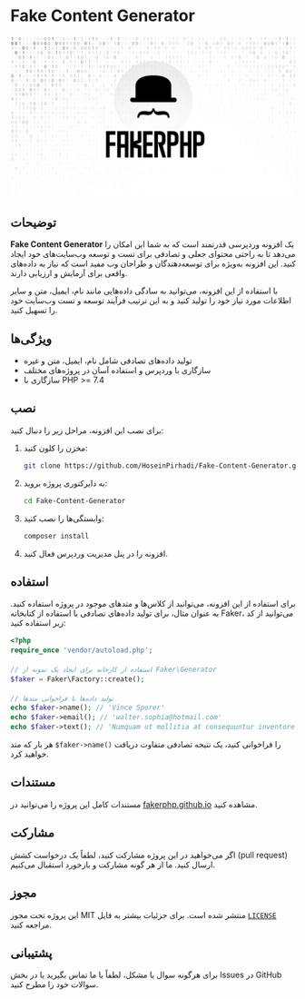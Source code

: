 # Fake Content Generator

<p style="text-align: center"><img src="https://github.com/FakerPHP/Artwork/raw/main/src/socialcard.png" alt="Social card of FakerPHP"></p>

## توضیحات
**Fake Content Generator** یک افزونه وردپرسی قدرتمند است که به شما این امکان را می‌دهد تا به راحتی محتوای جعلی و تصادفی برای تست و توسعه وب‌سایت‌های خود ایجاد کنید. این افزونه به‌ویژه برای توسعه‌دهندگان و طراحان وب مفید است که نیاز به داده‌های واقعی برای آزمایش و ارزیابی دارند.

با استفاده از این افزونه، می‌توانید به سادگی داده‌هایی مانند نام، ایمیل، متن و سایر اطلاعات مورد نیاز خود را تولید کنید و به این ترتیب فرآیند توسعه و تست وب‌سایت خود را تسهیل کنید.

## ویژگی‌ها
- تولید داده‌های تصادفی شامل نام، ایمیل، متن و غیره
- سازگاری با وردپرس و استفاده آسان در پروژه‌های مختلف
- سازگاری با PHP >= 7.4

## نصب
برای نصب این افزونه، مراحل زیر را دنبال کنید:

1. مخزن را کلون کنید:
   ```bash
   git clone https://github.com/HoseinPirhadi/Fake-Content-Generator.git
   ```

2. به دایرکتوری پروژه بروید:
   ```bash
   cd Fake-Content-Generator
   ```

3. وابستگی‌ها را نصب کنید:
   ```bash
   composer install
   ```

4. افزونه را در پنل مدیریت وردپرس فعال کنید.

## استفاده
برای استفاده از این افزونه، می‌توانید از کلاس‌ها و متدهای موجود در پروژه استفاده کنید. به عنوان مثال، برای تولید داده‌های تصادفی با استفاده از کتابخانه Faker، می‌توانید از کد زیر استفاده کنید:

```php
<?php
require_once 'vendor/autoload.php';

// استفاده از کارخانه برای ایجاد یک نمونه از Faker\Generator
$faker = Faker\Factory::create();

// تولید داده‌ها با فراخوانی متدها
echo $faker->name(); // 'Vince Sporer'
echo $faker->email(); // 'walter.sophia@hotmail.com'
echo $faker->text(); // 'Numquam ut mollitia at consequuntur inventore dolorem.'
```

هر بار که متد `$faker->name()` را فراخوانی کنید، یک نتیجه تصادفی متفاوت دریافت خواهید کرد.

## مستندات
مستندات کامل این پروژه را می‌توانید در [fakerphp.github.io](https://fakerphp.github.io) مشاهده کنید.

## مشارکت
اگر می‌خواهید در این پروژه مشارکت کنید، لطفاً یک درخواست کشش (pull request) ارسال کنید. ما از هر گونه مشارکت و بازخورد استقبال می‌کنیم.

## مجوز
این پروژه تحت مجوز MIT منتشر شده است. برای جزئیات بیشتر به فایل [`LICENSE`](LICENSE) مراجعه کنید.

## پشتیبانی
برای هرگونه سوال یا مشکل، لطفاً با ما تماس بگیرید یا در بخش Issues در GitHub سوالات خود را مطرح کنید.